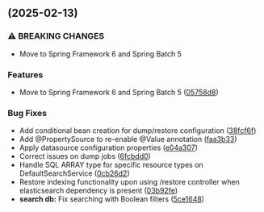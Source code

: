 ##  (2025-02-13)

### ⚠ BREAKING CHANGES

* Move to Spring Framework 6 and Spring Batch 5

### Features

* Move to Spring Framework 6 and Spring Batch 5 ([05758d8](https://github.com/madgeek-arc/registry/commit/05758d85b865a0f03a152625690512fc649126a1))

### Bug Fixes

* Add conditional bean creation for dump/restore configuration ([38fcf6f](https://github.com/madgeek-arc/registry/commit/38fcf6f302d824270ce9f5f1df86f45ed2b8650e))
* Add @PropertySource to re-enable @Value annotation ([faa3b33](https://github.com/madgeek-arc/registry/commit/faa3b337becdcb40a73f86b5299fab944d853a2e))
* Apply datasource configuration properties ([e04a307](https://github.com/madgeek-arc/registry/commit/e04a3073cbb17090e331f3c730e7449e3d74aea2))
* Correct issues on dump jobs ([6fcbdd0](https://github.com/madgeek-arc/registry/commit/6fcbdd0aafbe9772d50501b69a588ce347f982d3))
* Handle SQL ARRAY type for specific resource types on DefaultSearchService ([0cb26d2](https://github.com/madgeek-arc/registry/commit/0cb26d2c63a2bf913aa3869842f31f2e9b7fa155))
* Restore indexing functionality upon using /restore controller when elasticsearch dependency is present ([03b92fe](https://github.com/madgeek-arc/registry/commit/03b92fe05f5754c3777f04b245aae74aa8b1dd7d))
* **search db:** Fix searching with Boolean filters ([5ce1648](https://github.com/madgeek-arc/registry/commit/5ce1648aa4fa7269f6059bca01c24abbb78eba46))
